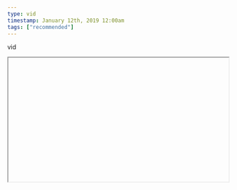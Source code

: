 ```yaml
---
type: vid
timestamp: January 12th, 2019 12:00am
tags: ["recommended"]
---
```

vid
<iframe width="500" height="281"  id="youtube_iframe" src="https://www.youtube.com/embed/LuD2Aa0zFiA\[!\[thumbnail\]\(http://i3.ytimg.com/vi//maxresdefault.jpg\)\]\(https://www.youtube.com/watch\?v=\)></iframe>                    
                                                    <div id="footer">
                <span id="timestamp"> January 12th, 2019 12:00am </span>
                                                          <span class="tag">recommended</span>
                                                    
            </body>
        </html>

        
<small>source: https://saturdayxiii.tumblr.com/post/182016443259</small>